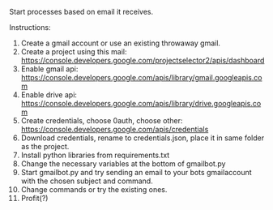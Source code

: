 Start processes based on email it receives.

Instructions:

1. Create a gmail account or use an existing throwaway gmail.
2. Create a project using this mail: https://console.developers.google.com/projectselector2/apis/dashboard
3. Enable gmail api: https://console.developers.google.com/apis/library/gmail.googleapis.com
4. Enable drive api: https://console.developers.google.com/apis/library/drive.googleapis.com
5. Create credentials, choose 0auth, choose other: https://console.developers.google.com/apis/credentials
6. Download credentials, rename to credentials.json, place it in same folder as the project.
7. Install python libraries from requirements.txt
8. Change the necessary variables at the bottom of gmailbot.py
9. Start gmailbot.py and try sending an email to your bots gmailaccount with the chosen subject and command.
10. Change commands or try the existing ones.
11. Profit(?)
